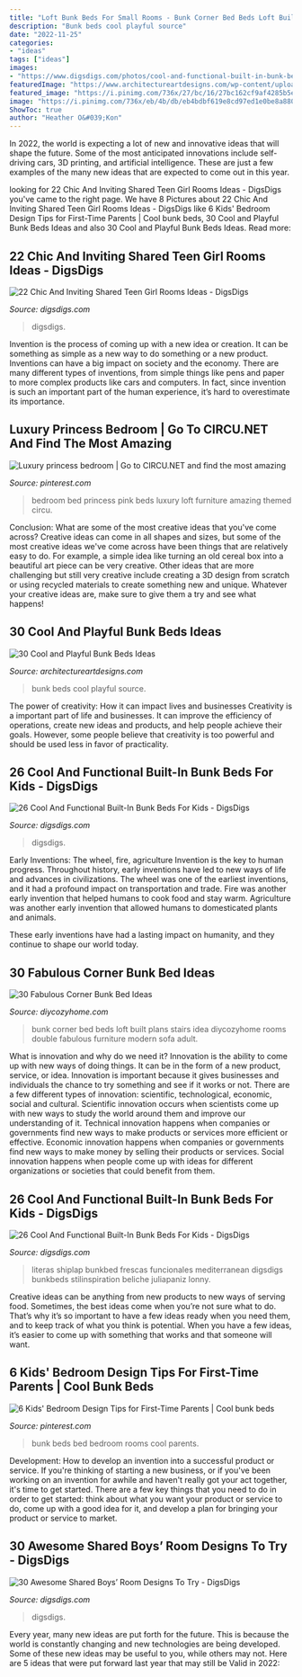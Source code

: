 ```yaml
---
title: "Loft Bunk Beds For Small Rooms - Bunk Corner Bed Beds Loft Built Plans Stairs Idea Diycozyhome Rooms Double Fabulous Furniture Modern Sofa Adult"
description: "Bunk beds cool playful source"
date: "2022-11-25"
categories:
- "ideas"
tags: ["ideas"]
images:
- "https://www.digsdigs.com/photos/cool-and-functional-built-in-bunk-beds-for-kids-23-554x831.jpg"
featuredImage: "https://www.architectureartdesigns.com/wp-content/uploads/2013/06/310-630x945.jpg"
featured_image: "https://i.pinimg.com/736x/27/bc/16/27bc162cf9af4285b5ea25fb1cfecd43.jpg"
image: "https://i.pinimg.com/736x/eb/4b/db/eb4bdbf619e8cd97ed1e0be8a8809047.jpg"
ShowToc: true
author: "Heather O&#039;Kon"
---
```



In 2022, the world is expecting a lot of new and innovative ideas that will shape the future. Some of the most anticipated innovations include self-driving cars, 3D printing, and artificial intelligence. These are just a few examples of the many new ideas that are expected to come out in this year.

	

		
looking for 22 Chic And Inviting Shared Teen Girl Rooms Ideas - DigsDigs you've came to the right page. We have 8 Pictures about 22 Chic And Inviting Shared Teen Girl Rooms Ideas - DigsDigs like 6 Kids&#039; Bedroom Design Tips for First-Time Parents | Cool bunk beds, 30 Cool and Playful Bunk Beds Ideas and also 30 Cool and Playful Bunk Beds Ideas. Read more:
		
    
## 22 Chic And Inviting Shared Teen Girl Rooms Ideas - DigsDigs

<img loading=lazy src="https://www.digsdigs.com/photos/chic-and-inviting-shared-teen-girl-rooms-ideas-11.jpg" onerror="this.onerror=null;this.src='https://tse4.mm.bing.net/th?id=OIP.FbbFW2VVomJEEsWn5xfJmgHaLH&amp;pid=15.1';" alt="22 Chic And Inviting Shared Teen Girl Rooms Ideas - DigsDigs">

_Source: digsdigs.com_

>digsdigs. 

	

Invention is the process of coming up with a new idea or creation. It can be something as simple as a new way to do something or a new product. Inventions can have a big impact on society and the economy. There are many different types of inventions, from simple things like pens and paper to more complex products like cars and computers. In fact, since invention is such an important part of the human experience, it’s hard to overestimate its importance.

    
## Luxury Princess Bedroom | Go To CIRCU.NET And Find The Most Amazing

<img loading=lazy src="https://i.pinimg.com/736x/27/bc/16/27bc162cf9af4285b5ea25fb1cfecd43.jpg" onerror="this.onerror=null;this.src='https://tse4.mm.bing.net/th?id=OIP.cYklm0V_gaJnPmTHYDBfdgHaLH&amp;pid=15.1';" alt="Luxury princess bedroom | Go to CIRCU.NET and find the most amazing">

_Source: pinterest.com_

>bedroom bed princess pink beds luxury loft furniture amazing themed circu. 

	

Conclusion: What are some of the most creative ideas that you've come across?
Creative ideas can come in all shapes and sizes, but some of the most creative ideas we've come across have been things that are relatively easy to do. For example, a simple idea like turning an old cereal box into a beautiful art piece can be very creative. Other ideas that are more challenging but still very creative include creating a 3D design from scratch or using recycled materials to create something new and unique. Whatever your creative ideas are, make sure to give them a try and see what happens!

    
## 30 Cool And Playful Bunk Beds Ideas

<img loading=lazy src="https://www.architectureartdesigns.com/wp-content/uploads/2013/06/310-630x945.jpg" onerror="this.onerror=null;this.src='https://tse1.mm.bing.net/th?id=OIP.n3xnVjSylgapNTarGRPpjgHaLH&amp;pid=15.1';" alt="30 Cool and Playful Bunk Beds Ideas">

_Source: architectureartdesigns.com_

>bunk beds cool playful source. 

	

The power of creativity: How it can impact lives and businesses
Creativity is a important part of life and businesses. It can improve the efficiency of operations, create new ideas and products, and help people achieve their goals. However, some people believe that creativity is too powerful and should be used less in favor of practicality.

    
## 26 Cool And Functional Built-In Bunk Beds For Kids - DigsDigs

<img loading=lazy src="https://www.digsdigs.com/photos/cool-and-functional-built-in-bunk-beds-for-kids-2.jpg" onerror="this.onerror=null;this.src='https://tse3.mm.bing.net/th?id=OIP.M5kfxR72s2xdExev7otD5wHaLI&amp;pid=15.1';" alt="26 Cool And Functional Built-In Bunk Beds For Kids - DigsDigs">

_Source: digsdigs.com_

>digsdigs. 

	

Early Inventions: The wheel, fire, agriculture
Invention is the key to human progress. Throughout history, early inventions have led to new ways of life and advances in civilizations.
The wheel was one of the earliest inventions, and it had a profound impact on transportation and trade. Fire was another early invention that helped humans to cook food and stay warm. Agriculture was another early invention that allowed humans to domesticated plants and animals.

These early inventions have had a lasting impact on humanity, and they continue to shape our world today.

    
## 30 Fabulous Corner Bunk Bed Ideas

<img loading=lazy src="https://diycozyhome.com/wp-content/uploads/2018/01/corner-bunk-bed-ideas.png" onerror="this.onerror=null;this.src='https://tse1.mm.bing.net/th?id=OIP.LLny1jjEAxutwPdRCCyfnwHaD4&amp;pid=15.1';" alt="30 Fabulous Corner Bunk Bed Ideas">

_Source: diycozyhome.com_

>bunk corner bed beds loft built plans stairs idea diycozyhome rooms double fabulous furniture modern sofa adult. 

	

What is innovation and why do we need it?
Innovation is the ability to come up with new ways of doing things. It can be in the form of a new product, service, or idea. Innovation is important because it gives businesses and individuals the chance to try something and see if it works or not.
There are a few different types of innovation: scientific, technological, economic, social and cultural. Scientific innovation occurs when scientists come up with new ways to study the world around them and improve our understanding of it. Technical innovation happens when companies or governments find new ways to make products or services more efficient or effective. Economic innovation happens when companies or governments find new ways to make money by selling their products or services. Social innovation happens when people come up with ideas for different organizations or societies that could benefit from them.

    
## 26 Cool And Functional Built-In Bunk Beds For Kids - DigsDigs

<img loading=lazy src="https://www.digsdigs.com/photos/cool-and-functional-built-in-bunk-beds-for-kids-23-554x831.jpg" onerror="this.onerror=null;this.src='https://tse3.mm.bing.net/th?id=OIP.6kVmWiQbS6tlwrULonE02QHaLH&amp;pid=15.1';" alt="26 Cool And Functional Built-In Bunk Beds For Kids - DigsDigs">

_Source: digsdigs.com_

>literas shiplap bunkbed frescas funcionales mediterranean digsdigs bunkbeds stilinspiration beliche juliapaniz lonny. 

	

Creative ideas can be anything from new products to new ways of serving food. Sometimes, the best ideas come when you’re not sure what to do. That’s why it’s so important to have a few ideas ready when you need them, and to keep track of what you think is potential. When you have a few ideas, it’s easier to come up with something that works and that someone will want.

    
## 6 Kids&#039; Bedroom Design Tips For First-Time Parents | Cool Bunk Beds

<img loading=lazy src="https://i.pinimg.com/736x/eb/4b/db/eb4bdbf619e8cd97ed1e0be8a8809047.jpg" onerror="this.onerror=null;this.src='https://tse1.mm.bing.net/th?id=OIP.EpJ08zv4EBZ1Mp8rT8zdAADYEg&amp;pid=15.1';" alt="6 Kids&#039; Bedroom Design Tips for First-Time Parents | Cool bunk beds">

_Source: pinterest.com_

>bunk beds bed bedroom rooms cool parents. 

	

Development: How to develop an invention into a successful product or service.
If you're thinking of starting a new business, or if you've been working on an invention for awhile and haven't really got your act together, it's time to get started. There are a few key things that you need to do in order to get started: think about what you want your product or service to do, come up with a good idea for it, and develop a plan for bringing your product or service to market.

    
## 30 Awesome Shared Boys’ Room Designs To Try - DigsDigs

<img loading=lazy src="https://www.digsdigs.com/photos/awesome-shared-boys-room-designs-to-try-3.jpg" onerror="this.onerror=null;this.src='https://tse2.mm.bing.net/th?id=OIP.FQ_bCUx_N3BdvCYso1VKXQHaHY&amp;pid=15.1';" alt="30 Awesome Shared Boys’ Room Designs To Try - DigsDigs">

_Source: digsdigs.com_

>digsdigs. 

	

Every year, many new ideas are put forth for the future. This is because the world is constantly changing and new technologies are being developed. Some of these new ideas may be useful to you, while others may not. Here are 5 ideas that were put forward last year that may still be Valid in 2022: 

